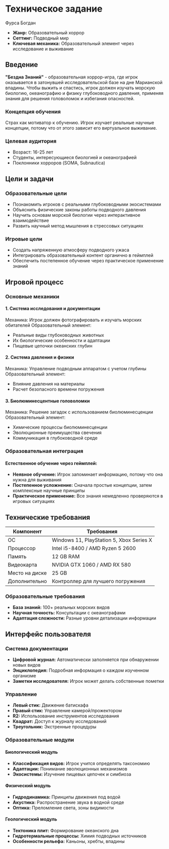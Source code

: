 # Техническое задание
Фурса Богдан
- **Жанр:** Образовательный хоррор
- **Сеттинг:** Подводный мир
- **Ключевая механика:** Образовательный элемент через исследование и выживание

## Введение

**"Бездна Знаний"** - образовательная хоррор-игра, где игрок оказывается в затонувшей исследовательской базе на дне Марианской впадины. Чтобы выжить и спастись, игрок должен изучать морскую биологию, океанографию и физику глубоководного давления, применяя знания для решения головоломок и избегания опасностей.

### Концепция обучения
Страх как мотиватор к обучению. Игрок изучает реальные научные концепции, потому что от этого зависит его виртуальное выживание.

### Целевая аудитория
- Возраст: 16-25 лет
- Студенты, интересующиеся биологией и океанографией
- Поклонники хорроров (SOMA, Subnautica)

## Цели и задачи

### Образовательные цели
- Познакомить игроков с реальными глубоководными экосистемами
- Объяснить физические законы работы подводного давления
- Научить основам морской биологии через интерактивное взаимодействие
- Развить научный метод мышления в стрессовых ситуациях

### Игровые цели
- Создать напряженную атмосферу подводного ужаса
- Интегрировать образовательный контент органично в геймплей
- Обеспечить постепенное обучение через практическое применение знаний

## Игровой процесс

### Основные механики

#### 1. Система исследования и документации
Механика: Игрок должен фотографировать и изучать морских обитателей
Образовательный элемент:
- Реальные виды глубоководных животных
- Их биологические особенности и адаптации
- Пищевые цепочки океанских глубин
  
#### 2. Система давления и физики
Механика: Управление подводным аппаратом с учетом глубины
Образовательный элемент:
- Влияние давления на материалы
- Расчет безопасного времени погружения

#### 3. Биолюминесцентные головоломки
Механика: Решение загадок с использованием биолюминесценции
Образовательный элемент:
- Химические процессы биолюминесценции
- Эволюционные преимущества свечения
- Коммуникация в глубоководной среде

### Образовательная интеграция

#### Естественное обучение через геймплей:
- **Неявное обучение:** Игрок запоминает информацию, потому что она нужна для выживания
- **Постепенное усложнение:** Сначала простые концепции, затем комплексные научные принципы
- **Практическое применение:** Все знания немедленно проверяются в игровых ситуациях

 ## Технические требования
 
 | Компонент | Требования |
|-----------|------------|
| ОС | Windows 11, PlayStation 5, Xbox Series X |
| Процессор | Intel i5-8400 / AMD Ryzen 5 2600 |
| Память | 12 GB RAM |
| Видеокарта | NVIDIA GTX 1060 / AMD RX 580 |
| Место на диске | 25 GB |
| Дополнительно | Контроллер для лучшего погружения |

### Образовательные требования
- **База знаний:** 100+ реальных морских видов
- **Научная точность:** Консультации с океанографами
- **Адаптация сложности:** Разные уровни детализации информации

## Интерфейс пользователя

### Система документации
- **Цифровой журнал:** Автоматически заполняется при обнаружении новых видов
- **Энциклопедия:** Подробная информация о каждом изученном организме
- **Заметки исследователя:** Игрок может делать собственные пометки

### Управление
- **Левый стик:** Движение батискафа
- **Правый стик:** Управление камерой/прожектором
- **R2:** Использование инструментов исследования
- **Квадрат:** Доступ к журналу исследований
- **Треугольник:** Экстренные процедуры

### Образовательные модули

#### Биологический модуль
- **Классификация видов:** Игрок учится определять таксономию
- **Адаптации:** Понимание эволюционных механизмов
- **Экосистемы:** Изучение пищевых цепочек и симбиоза

#### Физический модуль
- **Гидродинамика:** Принципы движения под водой
- **Акустика:** Распространение звука в водной среде
- **Оптика:** Преломление света, зоны видимости

#### Геологический модуль
- **Тектоника плит:** Формирование океанского дна
- **Гидротермальные процессы:** Химия подводных источников
- **Особенности рельефа:** Каньоны, хребты, впадины
